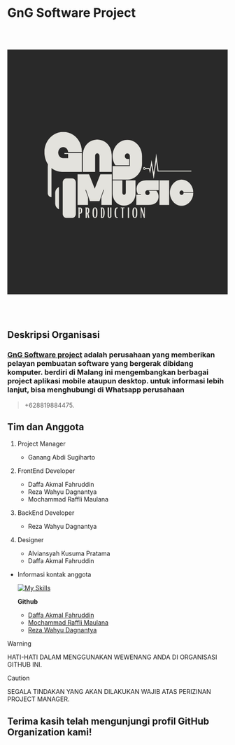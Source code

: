 # GnG Software Project
<br>

</br>
<p align="center">
  <img width="550" height="560" src="https://github.com/GnG-Software-Project/.github/blob/main/assets/logo gng.jpg">
</p>

<br>

</br>

## Deskripsi Organisasi

### [GnG Software project](https://github.com/GnG-Software-Project) adalah perusahaan yang memberikan pelayan pembuatan software yang bergerak dibidang komputer. berdiri di Malang ini mengembangkan berbagai project aplikasi mobile ataupun desktop. untuk informasi lebih lanjut, bisa menghubungi di Whatsapp perusahaan
> +628819884475.

## Tim dan Anggota

1. Project Manager
   - Ganang Abdi Sugiharto
     
2. FrontEnd Developer
   - Daffa Akmal Fahruddin
   - Reza Wahyu Dagnantya
   - Mochammad Raffli Maulana
     
3. BackEnd Developer
   - Reza Wahyu Dagnantya
     
4. Designer
   - Alviansyah Kusuma Pratama
   - Daffa Akmal Fahruddin
   
* Informasi kontak anggota
  
  [![My Skills](https://skillicons.dev/icons?i=github&perline=3)](https://skillicons.dev)
  
  **Github**
  
  - [Daffa Akmal Fahruddin](https://github.com/DroneVator)
  - [Mochammad Raffli Maulana](https://github.com/Ana2019-431)
  - [Reza Wahyu Dagnantya](https://github.com/RwD31)

> [!WARNING]
> HATI-HATI DALAM MENGGUNAKAN WEWENANG ANDA DI ORGANISASI GITHUB INI.

> [!CAUTION]
> SEGALA TINDAKAN YANG AKAN DILAKUKAN WAJIB ATAS PERIZINAN PROJECT MANAGER.


## Terima kasih telah mengunjungi profil GitHub Organization kami!
